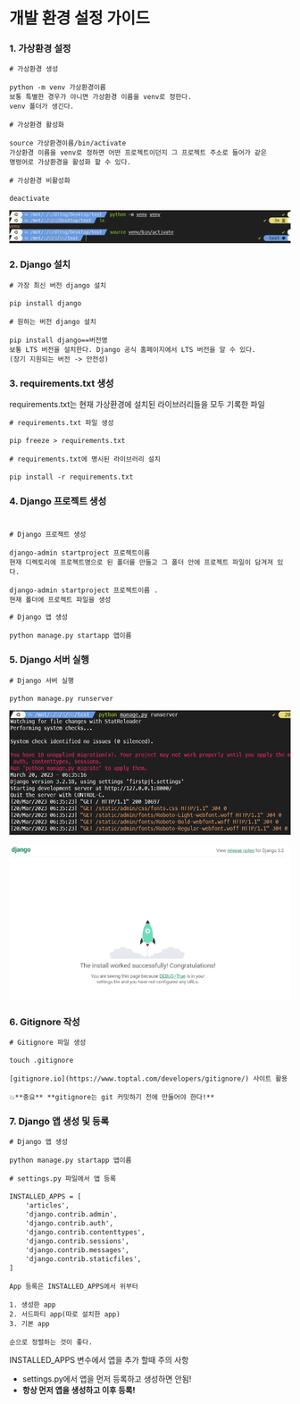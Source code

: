 # 개발 환경 설정 가이드

### 1. 가상환경 설정

```
# 가상환경 생성

python -m venv 가상환경이름
보통 특별한 경우가 아니면 가상환경 이름을 venv로 정한다.
venv 폴더가 생긴다.

# 가상환경 활성화

source 가상환경이름/bin/activate
가상환경 이름을 venv로 정하면 어떤 프로젝트이던지 그 프로젝트 주소로 들어가 같은
명령어로 가상환경을 활성화 할 수 있다.

# 가상환경 비활성화

deactivate
```

![1.PNG](img/1.png)

### 2. Django 설치

```
# 가장 최신 버전 django 설치

pip install django

# 원하는 버전 django 설치

pip install django==버전명
보통 LTS 버전을 설치한다. Django 공식 홈페이지에서 LTS 버전을 알 수 있다.
(장기 지원되는 버전 -> 안전성)
```

### 3. requirements.txt 생성

requirements.txt는 현재 가상환경에 설치된 라이브러리들을 모두 기록한 파일

```
# requirements.txt 파일 생성

pip freeze > requirements.txt

# requirements.txt에 명시된 라이브러리 설치

pip install -r requirements.txt
```

###

### 4. Django 프로젝트 생성

#

```
# Django 프로젝트 생성

django-admin startproject 프로젝트이름
현재 디렉토리에 프로젝트명으로 된 폴더를 만들고 그 폴더 안에 프로젝트 파일이 담겨져 있다.

django-admin startproject 프로젝트이름 .
현재 폴더에 프로젝트 파일을 생성
```

```
# Django 앱 생성

python manage.py startapp 앱이름
```

### 5. Django 서버 실행

```
# Django 서버 실행

python manage.py runserver

```

![3.PNG](img/3.png)

![4.png](img/4.png)

### 6. Gitignore 작성

```
# Gitignore 파일 생성

touch .gitignore

[gitignore.io](https://www.toptal.com/developers/gitignore/) 사이트 활용

💥**중요** **gitignore는 git 커밋하기 전에 만들어야 한다!**
```

### 7. Django 앱 생성 및 등록

```
# Django 앱 생성

python manage.py startapp 앱이름

# settings.py 파일에서 앱 등록

INSTALLED_APPS = [
    'articles',
    'django.contrib.admin',
    'django.contrib.auth',
    'django.contrib.contenttypes',
    'django.contrib.sessions',
    'django.contrib.messages',
    'django.contrib.staticfiles',
]

App 등록은 INSTALLED_APPS에서 위부터

1. 생성한 app
2. 서드파티 app(따로 설치한 app)
3. 기본 app

순으로 정렬하는 것이 좋다.
```

INSTALLED_APPS 변수에서 앱을 추가 할때 주의 사항

- settings.py에서 앱을 먼저 등록하고 생성하면 안됨!
- **항상 먼저 앱을 생성하고 이후 등록!**

